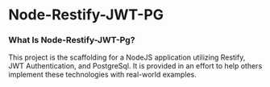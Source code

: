 ﻿Node-Restify-JWT-PG
=============

### What Is Node-Restify-JWT-Pg?
This project is the scaffolding for a NodeJS application utilizing Restify, JWT Authentication, and PostgreSql. It is provided in an effort to help others implement these technologies with real-world examples.



